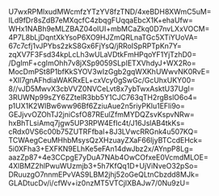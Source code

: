 U7wxRPMlxudMWcmfzYTzYV8fzTND/4xeBDH8XWmC5uM=
ILd9fDr8sZdB7eMXqcfC4zbqgFUqqaEbcX1K+ehaUfw=
WHx1NABh9eMLZBAZ04oIUI+mbMCaZkq0D7nvLXxVOCM=
4P7L8bLjDqntXkYsoP6XO9HJZmQRLnaTGc5XTiYUoVA=
67c7cfj1vJPYbs2zkS8Gx6FjYsQ/jRRoISpRPTpKn7Y=
zqXV7F3Fsd34kpLcLh3wULaVDtkFmHPqoYF1YjTzhD0=
/DgImF+cgImOhh7v8jXSp9059SLpIETXVhdyJ+WX2Ro=
MocDmPSt8P1bfKkSYOV3wIzGgb2gqWXKhUWwvNK0RvE=
+XIl7gnAFhdiaWAKRxEL+cxVcy0gSwGc/GcUhxUKY00=
8//vJD5MwvX3cbVVZ0NVCeLvt8x7ybTwxAsktU37UgI=
3RUWNp99sZY6ZZtelR3bb5Y1CJC763qTH2rgBslO6o4=
p1UX1K2WIBw6ww96Bf6ZziuAue2n5riyPKlu1EFli9o=
GEJjvvOZOhTJ2jniCsfO87REulZfmMYDQZsvKspvNRw=
hxBhTLsiAmq7jgw5UP3RPW4EfIc4t/J16JslAB4tkKs=
cRdx0VS6c00b75ZUTRFfbal+8J3LVwcRRGnk4u507KQ=
TCWAegCeuMHhbMsysQzXHzuayZXaF66IjyBTCcdEHck=
5i0XFha3+EXFKN9ELhKe5eFAn14dwJbz2x/AYnpP8Lg=
aazZp87+4e3CCpgE7yDuA7NAb4OwCOfxeE0VcmdMLOE=
4XlBMZ2hlPwuWUzmjb3+5h7KfQq1D+UjViNveO32pSo=
DRuuzgO7nnmEPvVAS9LBM2jhj52oGeQLtnCbzdd8MJk=
GLADtucDv/i/cfWv+iz0nzMT5VTCjlXBAJw7/0Nu9zU=

